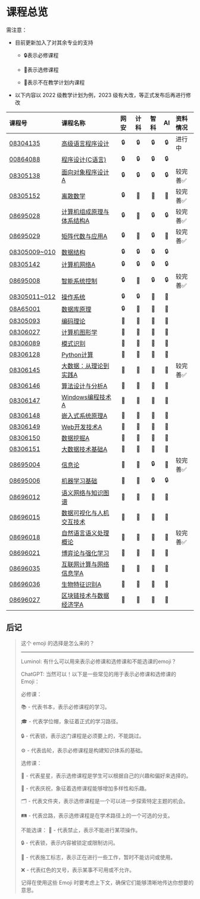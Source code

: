 # 课程总览

需注意：

- 目前更新加入了对其余专业的支持

    - 🔒表示必修课程

    - 🌟表示选修课程

    - 🚫表示不在教学计划内课程

- 以下内容以 2022 级教学计划为例，2023 级有大改，等正式发布后再进行修改

<style>
.md-typeset table:not([class]) th {
    min-width: 1em;
}
</style>

<div style="text-align: center" markdown="1">

| 课程号                       | 课程名称                                  | 网安  | 计科  | 智科  |  AI   | 资料情况 |
| :--------------------------- | :---------------------------------------- | :---: | :---: | :---: | :---: | :------- |
| [08304135](08304135_ALP/)    | [高级语言程序设计](08304135_ALP/)         |   🔒   |   🔒   |   🔒   |   🔒   | 进行中   |
| [00864088](00864088_C/)      | [程序设计(C语言)](00864088_C/)            |   🔒   |   🔒   |   🔒   |   🔒   |          |
| [08305138](08305138_OOP/)    | [面向对象程序设计A](08305138_OOP/)        |   🔒   |   🔒   |   🔒   |   🔒   | 较完善✅  |
| [08305152](08305152_DM/)     | [离散数学](08305152_DM/)                  |   🔒   |   🚫   |   🚫   |   🚫   | 较完善✅  |
| [08695028](08695028_CS/)     | [计算机组成原理与体系结构A](08695028_CS/) |   🔒   |   🚫   |   🔒   |   🔒   | 较完善✅  |
| [08695029](08695029_MT/)     | [矩阵代数与应用A](08695029_MT/)           |   🔒   |   🚫   |   🔒   |   🚫   | 较完善✅  |
| [08305009~010](08305009_DS/) | [数据结构](08305009_DS/)                  |   🔒   |   🔒   |   🔒   |   🔒   |          |
| [08305142](08305142_CN/)     | [计算机网络A](08305142_CN/)               |   🔒   |   🔒   |   🔒   |   🔒   |          |
| [08695008](08695008_IC/)     | [智能系统控制](08695008_IC/)              |   🔒   |   🚫   |   🔒   |   🔒   | 较完善✅  |
| [08305011~012](08305011_OS/) | [操作系统](08305011_OS/)                  |   🔒   |   🔒   |   🚫   |   🚫   |          |
| [08A65001](08A65001_DB/)     | [数据库原理](08A65001_DB/)                |   🔒   |   🚫   |   🚫   |   🚫   |          |
| [08305093](08305093_CT/)     | [编码理论](08305093_CT/)                  |   🌟   |   🌟   |   🚫   |   🚫   |          |
| [08306027](08306027_CG/)     | [计算机图形学](08306027_CG/)              |   🌟   |   🌟   |   🌟   |   🚫   |          |
| [08306089](08306089_PR/)     | [模式识别](08306089_PR/)                  |   🌟   |   🌟   |   🌟   |   🌟   |          |
| [08306128](08306128_PYC/)    | [Python计算](08306128_PYC/)               |   🌟   |   🌟   |   🚫   |   🚫   |          |
| [08306145](08306145_BD/)     | [大数据：从理论到实践A](08306145_BD/)     |   🌟   |   🌟   |   🌟   |   🌟   | 较完善✅  |
| [08306146](08306146_ADA/)    | [算法设计与分析A](08306146_ADA/)          |   🌟   |   🌟   |   🌟   |   🌟   |          |
| [08306147](08306147_WPT/)    | [Windows编程技术A](08306147_WPT/)         |   🌟   |   🚫   |   🚫   |   🚫   |          |
| [08306148](08306148_ESP/)    | [嵌入式系统原理A](08306148_ESP/)          |   🌟   |   🌟   |   🌟   |   🚫   |          |
| [08306149](08306149_WDT/)    | [Web开发技术A](08306149_WDT/)             |   🌟   |   🚫   |   🚫   |   🚫   |          |
| [08306150](08306150_DM/)     | [数据挖掘A](08306150_DM/)                 |   🌟   |   🌟   |   🌟   |   🚫   |          |
| [08306151](08306151_BDTB/)   | [大数据技术基础A](08306151_BDTB/)         |   🌟   |   🌟   |   🌟   |   🚫   |          |
| [08695004](08695004_IT/)     | [信息论](08695004_IT/)                    |   🌟   |   🚫   |   🔒   |   🚫   | 较完善✅  |
| [08695006](08695006_MLB/)    | [机器学习基础](08695006_MLB/)             |   🌟   |   🚫   |   🔒   |   🔒   |          |
| [08696012](08696012_SNK/)    | [语义网络与知识图谱](08696012_SNK/)       |   🌟   |   🚫   |   🌟   |   🚫   |          |
| [08696015](08696015_DV/)     | [数据可视化与人机交互技术](08696015_DV/)  |   🌟   |   🚫   |   🌟   |   🚫   |          |
| [08696018](08696018_NLP/)    | [自然语言语义处理概论](08696018_NLP/)     |   🌟   |   🌟   |   🌟   |   🌟   | 较完善✅  |
| [08696021](08696021_RL/)     | [博弈论与强化学习](08696021_RL/)          |   🌟   |   🚫   |   🚫   |   🚫   |          |
| [08696035](08696035_ICNI/)   | [互联网计算与网络信息学A](08696035_ICNI/) |   🌟   |   🚫   |   🌟   |   🌟   |          |
| [08696036](08696036_BFR/)    | [生物特征识别A](08696036_BFR/)            |   🌟   |   🚫   |   🌟   |   🚫   |          |
| [08696027](08696027_BCT/)    | [区块链技术与数据经济学A](08696027_BCT/)  |   🌟   |   🌟   |   🌟   |   🌟   |          |

</div>


## 后记

> 这个 emoji 的选择是怎么来的？
>
> ---
> 
> Luminol: 有什么可以用来表示必修课和选修课和不能选课的emoji？
> 
> ChatGPT: 当然可以！以下是一些常见的用于表示必修课和选修课的 Emoji：
> 
> 必修课：
> 
> 📚 - 代表书本，表示必修课程的学习。
> 
> 🎓 - 代表学位帽，象征着正式的学习路径。
> 
> 🔒 - 代表锁，表示这门课程是必须要上的，不能跳过。
> 
> ⚙️ - 代表齿轮，表示必修课程是构建知识体系的基础。
> 
> 选修课：
> 
> 🌟 - 代表星星，表示选修课程是学生可以根据自己的兴趣和偏好来选择的。
> 
> 🎉 - 代表庆祝，象征着选修课程能够增加多样性和乐趣。
> 
> 🗂️ - 代表文件夹，表示选修课程是一个可以进一步探索特定主题的机会。
> 
> 🛤️ - 代表岔路，表示选修课程是在学术路径上的一个可选的分支。
>
> 不能选课：
> 🚫 - 代表禁止，表示不能进行某项操作。
> 
> 🔒 - 代表锁，表示内容被锁定或限制访问。
> 
> 🚧 - 代表施工标志，表示正在进行一些工作，暂时不能访问或使用。
> 
> ❌ - 代表红色的叉号，表示某事不可用或不允许。
> 
> 记得在使用这些 Emoji 时要考虑上下文，确保它们能够清晰地传达你想要的意思。